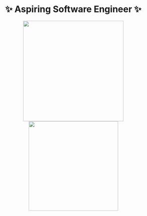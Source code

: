 
<h1 align="center">✨ Aspiring Software Engineer ✨</h1>

<div align="center">
   <img width="320" src="https://github-readme-stats.vercel.app/api?username=decimoDev&theme=radical&show_icons=true&hide_border=true&count_private=true" />
  <img width="285" src="https://github-readme-stats.vercel.app/api/top-langs/?username=decimoDev&theme=radical&layout=compact&hide_border=true" />
</div>
